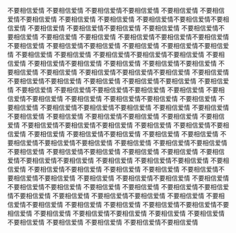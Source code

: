 不要相信爱情
不要相信爱情
不要相信爱情不要相信爱情
不要相信爱情
不要相信爱情不要相信爱情
不要相信爱情
不要相信爱情
不要相信爱情不要相信爱情不要相信爱情
不要相信爱情
不要相信爱情不要相信爱情
不要相信爱情
不要相信爱情不要相信爱情
不要相信爱情
不要相信爱情
不要相信爱情不要相信爱情不要相信爱情
不要相信爱情
不要相信爱情不要相信爱情
不要相信爱情
不要相信爱情不要相信爱情
不要相信爱情
不要相信爱情
不要相信爱情不要相信爱情不要相信爱情
不要相信爱情
不要相信爱情不要相信爱情
不要相信爱情
不要相信爱情不要相信爱情
不要相信爱情
不要相信爱情
不要相信爱情不要相信爱情不要相信爱情
不要相信爱情
不要相信爱情不要相信爱情
不要相信爱情
不要相信爱情不要相信爱情
不要相信爱情
不要相信爱情
不要相信爱情不要相信爱情不要相信爱情
不要相信爱情
不要相信爱情不要相信爱情
不要相信爱情
不要相信爱情不要相信爱情
不要相信爱情
不要相信爱情
不要相信爱情不要相信爱情不要相信爱情
不要相信爱情
不要相信爱情不要相信爱情
不要相信爱情
不要相信爱情不要相信爱情
不要相信爱情
不要相信爱情
不要相信爱情不要相信爱情不要相信爱情
不要相信爱情
不要相信爱情不要相信爱情
不要相信爱情
不要相信爱情不要相信爱情
不要相信爱情
不要相信爱情
不要相信爱情不要相信爱情不要相信爱情
不要相信爱情
不要相信爱情不要相信爱情
不要相信爱情
不要相信爱情不要相信爱情
不要相信爱情
不要相信爱情
不要相信爱情不要相信爱情不要相信爱情
不要相信爱情
不要相信爱情不要相信爱情
不要相信爱情
不要相信爱情不要相信爱情
不要相信爱情
不要相信爱情
不要相信爱情不要相信爱情不要相信爱情
不要相信爱情
不要相信爱情不要相信爱情
不要相信爱情
不要相信爱情不要相信爱情
不要相信爱情
不要相信爱情
不要相信爱情不要相信爱情不要相信爱情
不要相信爱情
不要相信爱情不要相信爱情
不要相信爱情
不要相信爱情不要相信爱情
不要相信爱情
不要相信爱情
不要相信爱情不要相信爱情不要相信爱情
不要相信爱情
不要相信爱情不要相信爱情
不要相信爱情
不要相信爱情不要相信爱情
不要相信爱情
不要相信爱情
不要相信爱情不要相信爱情
